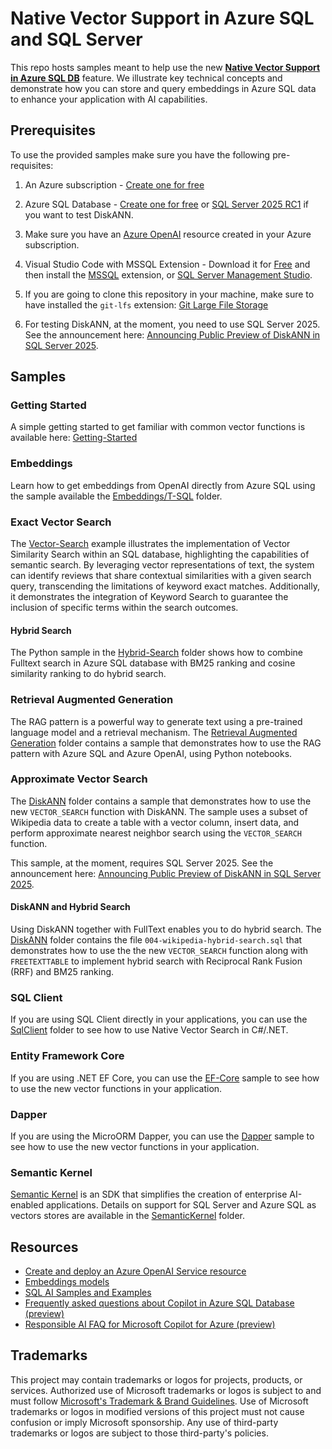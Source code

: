 # Native Vector Support in Azure SQL and SQL Server

This repo hosts samples meant to help use the new [**Native Vector Support in Azure SQL DB**](https://devblogs.microsoft.com/azure-sql/announcing-general-availability-of-native-vector-type-functions-in-azure-sql/) feature. We illustrate key technical concepts and demonstrate how you can store and query embeddings in Azure SQL data to enhance your application with AI capabilities.

## Prerequisites

To use the provided samples make sure you have the following pre-requisites:

1. An Azure subscription - [Create one for free](https://azure.microsoft.com/pricing/purchase-options/azure-account)

1. Azure SQL Database - [Create one for free](https:/learn.microsoft.com/azure/azure-sql/database/free-offer?view=azuresql) or [SQL Server 2025 RC1](https://www.microsoft.com/en-us/evalcenter/sql-server-2025-downloads) if you want to test DiskANN.

1. Make sure you have an [Azure OpenAI](https://learn.microsoft.com/azure/ai-services/openai/overview) resource created in your Azure subscription.

1. Visual Studio Code with MSSQL Extension - Download it for [Free](https://code.visualstudio.com/) and then install the [MSSQL](https://marketplace.visualstudio.com/items?itemName=ms-mssql.mssql) extension, or [SQL Server Management Studio](https://learn.microsoft.com/sql/ssms/download-sql-server-management-studio-ssms).

1. If you are going to clone this repository in your machine, make sure to have installed the `git-lfs` extension: [Git Large File Storage](https://git-lfs.com/)

1. For testing DiskANN, at the moment, you need to use SQL Server 2025. See the announcement here: [Announcing Public Preview of DiskANN in SQL Server 2025](https://techcommunity.microsoft.com/blog/sqlserver/announcing-public-preview-of-diskann-in-sql-server-2025/4414683).

## Samples  

### Getting Started

A simple getting started to get familiar with common vector functions is available here: [Getting-Started](./Getting-Started/getting-started.ipynb)

### Embeddings

Learn how to get embeddings from OpenAI directly from Azure SQL using the sample available the [Embeddings/T-SQL](./Embeddings/T-SQL) folder.

### Exact Vector Search

The [Vector-Search](./Vector-Search) example illustrates the implementation of Vector Similarity Search within an SQL database, highlighting the capabilities of semantic search. By leveraging vector representations of text, the system can identify reviews that share contextual similarities with a given search query, transcending the limitations of keyword exact matches. Additionally, it demonstrates the integration of Keyword Search to guarantee the inclusion of specific terms within the search outcomes.

#### Hybrid Search

The Python sample in the [Hybrid-Search](./Hybrid-Search/) folder shows how to combine Fulltext search in Azure SQL database with BM25 ranking and cosine similarity ranking to do hybrid search.

### Retrieval Augmented Generation

The RAG pattern is a powerful way to generate text using a pre-trained language model and a retrieval mechanism. The [Retrieval Augmented Generation](./Retrieval-Augmented-Generation) folder contains a sample that demonstrates how to use the RAG pattern with Azure SQL and Azure OpenAI, using Python notebooks.

### Approximate Vector Search

The [DiskANN](./DiskANN/) folder contains a sample that demonstrates how to use the new `VECTOR_SEARCH` function with DiskANN. The sample uses a subset of Wikipedia data to create a table with a vector column, insert data, and perform approximate nearest neighbor search using the `VECTOR_SEARCH` function.

This sample, at the moment, requires SQL Server 2025. See the announcement here: [Announcing Public Preview of DiskANN in SQL Server 2025](https://techcommunity.microsoft.com/blog/sqlserver/announcing-public-preview-of-diskann-in-sql-server-2025/4414683).

#### DiskANN and Hybrid Search

Using DiskANN together with FullText enables you to do hybrid search. The [DiskANN](./DiskANN/) folder contains the file `004-wikipedia-hybrid-search.sql` that demonstrates how to use the the new `VECTOR_SEARCH` function along with `FREETEXTTABLE` to implement hybrid search with Reciprocal Rank Fusion (RRF) and BM25 ranking.

### SQL Client

If you are using SQL Client directly in your applications, you can use the [SqlClient](./DotNet) folder to see how to use Native Vector Search in C#/.NET.

### Entity Framework Core

If you are using .NET EF Core, you can use the [EF-Core](./DotNet) sample to see how to use the new vector functions in your application.

### Dapper

If you are using the MicroORM Dapper, you can use the [Dapper](./DotNet) sample to see how to use the new vector functions in your application.

### Semantic Kernel

[Semantic Kernel](https://github.com/microsoft/semantic-kernel) is an SDK that simplifies the creation of enterprise AI-enabled applications. Details on support for SQL Server and Azure SQL as vectors stores are available in the [SemanticKernel](./SemanticKernel) folder.

## Resources

- [Create and deploy an Azure OpenAI Service resource](https://learn.microsoft.com/azure/ai-services/openai/how-to/create-resource?pivots=web-portal)
- [Embeddings models](https://learn.microsoft.com/azure/ai-services/openai/concepts/models#embeddings-models)
- [SQL AI Samples and Examples](https://aka.ms/sqlaisamples)
- [Frequently asked questions about Copilot in Azure SQL Database (preview)](https://learn.microsoft.com/azure/azure-sql/copilot/copilot-azure-sql-faq?view=azuresql)
- [Responsible AI FAQ for Microsoft Copilot for Azure (preview)](https://learn.microsoft.com/azure/copilot/responsible-ai-faq)

## Trademarks

This project may contain trademarks or logos for projects, products, or services. Authorized use of Microsoft trademarks or logos is subject to and must follow [Microsoft's Trademark & Brand Guidelines](https://www.microsoft.com/legal/intellectualproperty/trademarks/usage/general). Use of Microsoft trademarks or logos in modified versions of this project must not cause confusion or imply Microsoft sponsorship. Any use of third-party trademarks or logos are subject to those third-party's policies.
